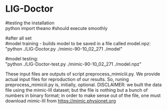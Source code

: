 # LIG-Doctor

#testing the installation\
	python
	import theano #should execute smoothly


#after all set\
#model training - builds model to be saved in a file called model.npz:\
	"python ./LIG-Doctor.py ./mimic-90-10_02_271 ./model"

#model testing:\
	"python ./LIG-Doctor-test.py ./mimic-90-10_02_271 ./model.npz"

These input files are outputs of script preprocess_mimiciii.py.
We provide actual input files for reproduction of our results. So, runing preprocess_mimiciii.py is, initially, optional.
DISCLAIMER: we built the data file using the mimic-III dataset; but the file is nothing but a bunch of numbers in binary format;
in order to make sense out of the file, one must download mimic-III from https://mimic.physionet.org
